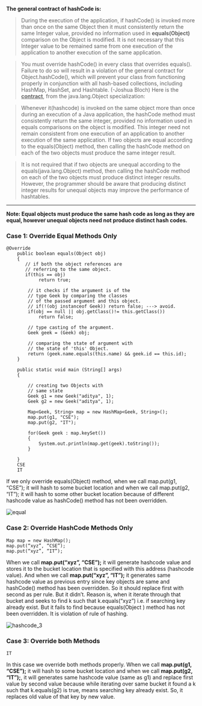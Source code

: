**The general contract of hashCode is:**

> During the execution of the application, if hashCode() is invoked more than once on the same Object then it must consistently return the same Integer value, provided no information used in **equals(Object)** comparison on the Object is modified. It is not necessary that this Integer value to be remained same from one execution of the application to another execution of the same application.

> You must override hashCode() in every class that overrides equals(). Failure to do so will result in a violation of the general contract for Object.hashCode(), which will prevent your class from functioning properly in conjunction with all hash-based collections, including HashMap, HashSet, and Hashtable. (-Joshua Bloch)
> Here is the  <u>**contract**</u>, from the java.lang.Object specialization:

> Whenever it(hashcode) is invoked on the same object more than once during an execution of a Java application, the hashCode method must consistently return the same integer, provided no information used in equals comparisons on the object is modified. This integer need not remain consistent from one execution of an application to another execution of the same application.
> If two objects are equal according to the equals(Object) method, then calling the hashCode method on each of the two objects must produce the same integer result.

> It is not required that if two objects are unequal according to the equals(java.lang.Object) method, then calling the hashCode method on each of the two objects must produce distinct integer results. However, the programmer should be aware that producing distinct integer results for unequal objects may improve the performance of hashtables.
>
---
**Note: Equal objects must produce the same hash code as long as they are equal, however unequal objects need not produce distinct hash codes.**

###  Case 1: Override Equal Methods Only
```
@Override
    public boolean equals(Object obj)
    {
       // if both the object references are 
       // referring to the same object.
       if(this == obj)
            return true;
            
        // it checks if the argument is of the 
        // type Geek by comparing the classes 
        // of the passed argument and this object.
        // if(!(obj instanceof Geek)) return false; ---> avoid.
        if(obj == null || obj.getClass()!= this.getClass())
            return false;
            
        // type casting of the argument.    
        Geek geek = (Geek) obj;
            
        // comparing the state of argument with 
        // the state of 'this' Object.
        return (geek.name.equals(this.name) && geek.id == this.id);
    } 
    
    public static void main (String[] args) 
    {
          
        // creating two Objects with 
        // same state
        Geek g1 = new Geek("aditya", 1);
        Geek g2 = new Geek("aditya", 1);
          
        Map<Geek, String> map = new HashMap<Geek, String>();
        map.put(g1, "CSE");
        map.put(g2, "IT");
          
        for(Geek geek : map.keySet())
        {
            System.out.println(map.get(geek).toString());
        }
  
    }
    CSE
	IT
```
If we only override equals(Object) method, when we call map.put(g1, “CSE”); it will hash to some bucket location and when we call map.put(g2, “IT”); it will hash to some other bucket location because of different hashcode value as hashCode() method has not been overridden.

![equal](https://media.geeksforgeeks.org/wp-content/uploads/hashcoe_1.png)

### Case 2: Override HashCode  Methods Only

```
Map map = new HashMap();
map.put(“xyz”, “CSE”);
map.put(“xyz”, “IT”);

```

When we call **map.put(“xyz”, “CSE”);** it will generate hashcode value and stores it to the bucket location that is specified with this address (hashcode value). And when we call **map.put(“xyz”, “IT”);** it generates same hashcode value as previous entry since key objects are same and hashCode() method has been overridden. So it should replace first with second as per rule. But it didn’t. Reason is, when it iterate through that bucket and seeks to find k such that k.equals(“xyz”) i.e. if searching key already exist.  But it fails to find because equals(Object ) method has not been overridden. It is violation of rule of hashing.



![hashcode_3](https://media.geeksforgeeks.org/wp-content/uploads/hashcode_3.png)

###  Case 3: Override both Methods

```
IT

```

In this case we override both methods properly.
When we call **map.put(g1, “CSE”);** it will hash to some bucket location and when we call **map.put(g2, “IT”);**, it will generates same hashcode value (same as g1) and replace first value by second value because while iterating over same bucket it found a k such that k.equals(g2) is true, means searching key already exist. So, it replaces old value of that key by new value.
